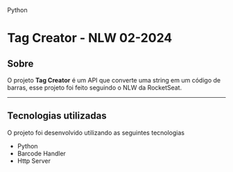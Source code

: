 Python

# **Tag Creator - NLW 02-2024**

## Sobre

O projeto **Tag Creator** é um API que converte uma string em um código de barras, esse projeto foi feito seguindo o NLW da RocketSeat.

---

## Tecnologias utilizadas

O projeto foi desenvolvido utilizando as seguintes tecnologias

- Python
- Barcode Handler
- Http Server

